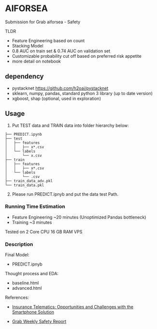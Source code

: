 # AIFORSEA
Submission for Grab aiforsea - Safety

TLDR
- Feature Engineering based on count
- Stacking Model
- 0.8 AUC on train set & 0.74 AUC on validation set
- Customizable probability cut off based on preferred risk appetite
- more detail on notebook

## dependency
- pystacknet https://github.com/h2oai/pystacknet
- sklearn, numpy, pandas, standard python 3 library (up to date version)
- xgboost, shap (optional, used in exploration)


## Usage
1. Put TEST data and TRAIN data into folder hierarchy below:
```
├── PREDICT.ipynb  
├── test  
│   ├── features  
│   │   ├── x*.csv  
│   └── labels  
│       └── x.csv  
├── train  
│   ├── features    
│   │   ├── x*.csv  
│   └── labels  
│       └── .csv  
├── train_data_adv.pkl  
└── train_data.pkl  
```

2. Please run PREDICT.ipnyb and put the data test Path.

### Running Time Estimation
- Feature Engineering ~20 minutes (Unoptimized Pandas bottleneck)
- Training ~3 minutes
  
Tested on 2 Core CPU 16 GB RAM VPS

### Description
Final Model:
- PREDICT.ipnyb 

Thought process and EDA:
- baseline.html
- advanced.html

References:
- [Insurance Telematics: Opportunities and Challenges with the Smartphone Solution](https://ieeexplore.ieee.org/document/6936433/authors#authors)

- [Grab Weekly Safety Report](https://help.grab.com/driver/en-my/360001944868-Weekly-Safety-Report)

